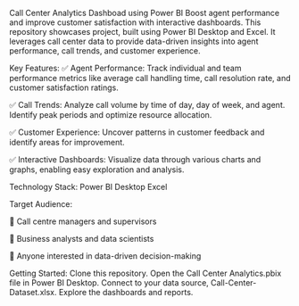 Call Center Analytics Dashboad using Power BI
Boost agent performance and improve customer satisfaction with interactive dashboards.
This repository showcases project, built using Power BI Desktop and Excel. It leverages call center data to provide data-driven insights into agent performance, call trends, and customer experience.

Key Features:
✅ Agent Performance: Track individual and team performance metrics like average call handling time, call resolution rate, and customer satisfaction ratings.

✅ Call Trends: Analyze call volume by time of day, day of week, and agent. Identify peak periods and optimize resource allocation.

✅ Customer Experience: Uncover patterns in customer feedback and identify areas for improvement.

✅ Interactive Dashboards: Visualize data through various charts and graphs, enabling easy exploration and analysis.

Technology Stack:
Power BI Desktop
Excel

Target Audience:

🔶 Call centre managers and supervisors

🔶 Business analysts and data scientists

🔶 Anyone interested in data-driven decision-making

Getting Started:
Clone this repository.
Open the Call Center Analytics.pbix file in Power BI Desktop.
Connect to your data source, Call-Center-Dataset.xlsx.
Explore the dashboards and reports.
